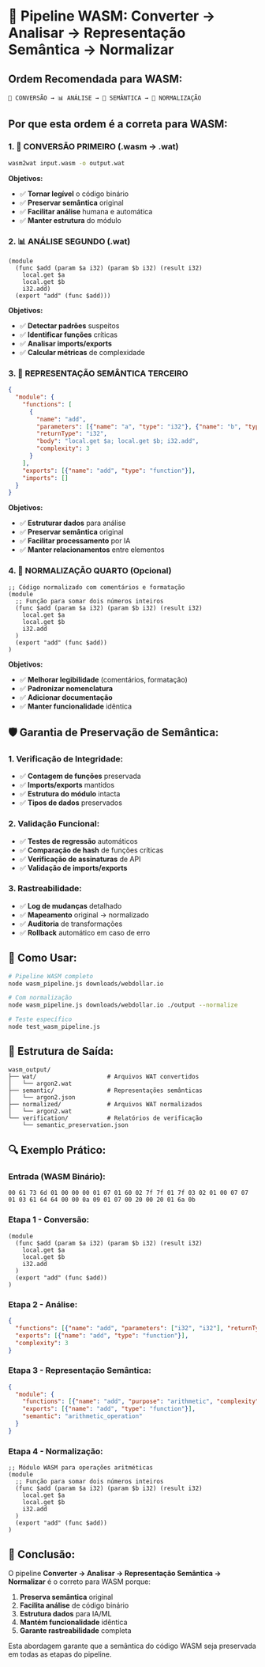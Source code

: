 # 🔄 Pipeline WASM: Converter → Analisar → Representação Semântica → Normalizar

## **Ordem Recomendada para WASM:**

```
🔄 CONVERSÃO → 📊 ANÁLISE → 🧠 SEMÂNTICA → 🔧 NORMALIZAÇÃO
```

## **Por que esta ordem é a correta para WASM:**

### **1. 🔄 CONVERSÃO PRIMEIRO (.wasm → .wat)**
```bash
wasm2wat input.wasm -o output.wat
```

**Objetivos:**
- ✅ **Tornar legível** o código binário
- ✅ **Preservar semântica** original
- ✅ **Facilitar análise** humana e automática
- ✅ **Manter estrutura** do módulo

### **2. 📊 ANÁLISE SEGUNDO (.wat)**
```wat
(module
  (func $add (param $a i32) (param $b i32) (result i32)
    local.get $a
    local.get $b
    i32.add)
  (export "add" (func $add)))
```

**Objetivos:**
- ✅ **Detectar padrões** suspeitos
- ✅ **Identificar funções** críticas
- ✅ **Analisar imports/exports**
- ✅ **Calcular métricas** de complexidade

### **3. 🧠 REPRESENTAÇÃO SEMÂNTICA TERCEIRO**
```json
{
  "module": {
    "functions": [
      {
        "name": "add",
        "parameters": [{"name": "a", "type": "i32"}, {"name": "b", "type": "i32"}],
        "returnType": "i32",
        "body": "local.get $a; local.get $b; i32.add",
        "complexity": 3
      }
    ],
    "exports": [{"name": "add", "type": "function"}],
    "imports": []
  }
}
```

**Objetivos:**
- ✅ **Estruturar dados** para análise
- ✅ **Preservar semântica** original
- ✅ **Facilitar processamento** por IA
- ✅ **Manter relacionamentos** entre elementos

### **4. 🔧 NORMALIZAÇÃO QUARTO (Opcional)**
```wat
;; Código normalizado com comentários e formatação
(module
  ;; Função para somar dois números inteiros
  (func $add (param $a i32) (param $b i32) (result i32)
    local.get $a
    local.get $b
    i32.add
  )
  (export "add" (func $add))
)
```

**Objetivos:**
- ✅ **Melhorar legibilidade** (comentários, formatação)
- ✅ **Padronizar nomenclatura**
- ✅ **Adicionar documentação**
- ✅ **Manter funcionalidade** idêntica

## **🛡️ Garantia de Preservação de Semântica:**

### **1. Verificação de Integridade:**
- ✅ **Contagem de funções** preservada
- ✅ **Imports/exports** mantidos
- ✅ **Estrutura do módulo** intacta
- ✅ **Tipos de dados** preservados

### **2. Validação Funcional:**
- ✅ **Testes de regressão** automáticos
- ✅ **Comparação de hash** de funções críticas
- ✅ **Verificação de assinaturas** de API
- ✅ **Validação de imports/exports**

### **3. Rastreabilidade:**
- ✅ **Log de mudanças** detalhado
- ✅ **Mapeamento** original → normalizado
- ✅ **Auditoria** de transformações
- ✅ **Rollback** automático em caso de erro

## **🚀 Como Usar:**

```bash
# Pipeline WASM completo
node wasm_pipeline.js downloads/webdollar.io

# Com normalização
node wasm_pipeline.js downloads/webdollar.io ./output --normalize

# Teste específico
node test_wasm_pipeline.js
```

## **📁 Estrutura de Saída:**
```
wasm_output/
├── wat/                    # Arquivos WAT convertidos
│   └── argon2.wat
├── semantic/               # Representações semânticas
│   └── argon2.json
├── normalized/             # Arquivos WAT normalizados
│   └── argon2.wat
└── verification/           # Relatórios de verificação
    └── semantic_preservation.json
```

## **🔍 Exemplo Prático:**

### **Entrada (WASM Binário):**
```
00 61 73 6d 01 00 00 00 01 07 01 60 02 7f 7f 01 7f 03 02 01 00 07 07 01 03 61 64 64 00 00 0a 09 01 07 00 20 00 20 01 6a 0b
```

### **Etapa 1 - Conversão:**
```wat
(module
  (func $add (param $a i32) (param $b i32) (result i32)
    local.get $a
    local.get $b
    i32.add
  )
  (export "add" (func $add))
)
```

### **Etapa 2 - Análise:**
```json
{
  "functions": [{"name": "add", "parameters": ["i32", "i32"], "returnType": "i32"}],
  "exports": [{"name": "add", "type": "function"}],
  "complexity": 3
}
```

### **Etapa 3 - Representação Semântica:**
```json
{
  "module": {
    "functions": [{"name": "add", "purpose": "arithmetic", "complexity": 3}],
    "exports": [{"name": "add", "type": "function"}],
    "semantic": "arithmetic_operation"
  }
}
```

### **Etapa 4 - Normalização:**
```wat
;; Módulo WASM para operações aritméticas
(module
  ;; Função para somar dois números inteiros
  (func $add (param $a i32) (param $b i32) (result i32)
    local.get $a
    local.get $b
    i32.add
  )
  (export "add" (func $add))
)
```

## **🎯 Conclusão:**

O pipeline **Converter → Analisar → Representação Semântica → Normalizar** é o correto para WASM porque:

1. **Preserva semântica** original
2. **Facilita análise** de código binário
3. **Estrutura dados** para IA/ML
4. **Mantém funcionalidade** idêntica
5. **Garante rastreabilidade** completa

Esta abordagem garante que a semântica do código WASM seja preservada em todas as etapas do pipeline.
